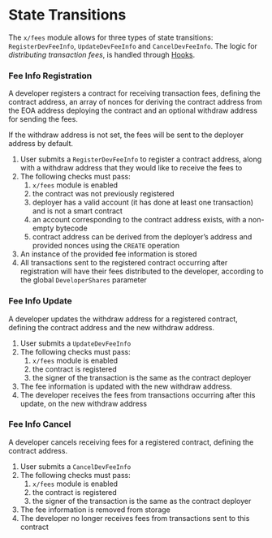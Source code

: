 <!--
order: 3
-->

# State Transitions

The `x/fees` module allows for three types of state transitions: `RegisterDevFeeInfo`, `UpdateDevFeeInfo` and `CancelDevFeeInfo`. The logic for *distributing transaction fees*, is handled through [Hooks](./05_hooks.md).

### Fee Info Registration

A developer registers a contract for receiving transaction fees, defining the contract address, an array of nonces for deriving the contract address from the EOA address deploying the contract and an optional withdraw address for sending the fees.

If the withdraw address is not set, the fees will be sent to the deployer address by default.

1. User submits a `RegisterDevFeeInfo` to register a contract address, along with a withdraw address that they would like to receive the fees to
2. The following checks must pass:
    1. `x/fees` module is enabled
    2. the contract was not previously registered
    3. deployer has a valid account (it has done at least one transaction) and is not a smart contract
    4. an account corresponding to the contract address exists, with a non-empty bytecode
    5. contract address can be derived from the deployer’s address and provided nonces using the `CREATE` operation
3. An instance of the provided fee information is stored
4. All transactions sent to the registered contract occurring after registration will have their fees distributed to the developer, according to the global `DeveloperShares` parameter

### Fee Info Update

A developer updates the withdraw address for a registered contract, defining the contract address and the new withdraw address.

1. User submits a `UpdateDevFeeInfo`
2. The following checks must pass:
    1. `x/fees` module is enabled
    2. the contract is registered
    3. the signer of the transaction is the same as the contract deployer
3. The fee information is updated with the new withdraw address.
4. The developer receives the fees from transactions occurring after this update, on the new withdraw address

### Fee Info Cancel

A developer cancels receiving fees for a registered contract, defining the contract address.

1. User submits a `CancelDevFeeInfo`
2. The following checks must pass:
    1. `x/fees` module is enabled
    2. the contract is registered
    3. the signer of the transaction is the same as the contract deployer
3. The fee information is removed from storage
4. The developer no longer receives fees from transactions sent to this contract
